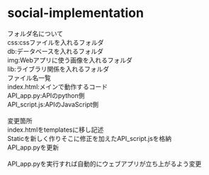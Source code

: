 # social-implementation
フォルダ名について<br>css:cssファイルを入れるフォルダ<br>db:データベースを入れるフォルダ<br>img:Webアプリに使う画像を入れるフォルダ<br>lib:ライブラリ関係を入れるフォルダ<br>ファイル名一覧<br>index.html:メインで動作するコード<br>API_app.py:APIのpython側<br>API_script.js:APIのJavaScript側<br><br>変更箇所<br>index.htmlをtemplatesに移し記述<br>Staticを新しく作りそこに修正を加えたAPI_script.jsを格納<br>API_app.pyを更新<br><br>API_app.pyを実行すれば自動的にウェブアプリが立ち上がるよう変更
